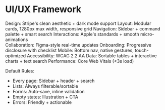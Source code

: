 # UI/UX Framework
Design: Stripe's clean aesthetic + dark mode support
Layout: Modular cards, 1280px max width, responsive grid
Navigation: Sidebar + command palette + smart search
Interactions: Apple's standards + smooth micro-animations  
Collaboration: Figma-style real-time updates
Onboarding: Progressive disclosure with checklist
Mobile: Bottom nav, native gestures, touch-optimized
Accessibility: WCAG 2.2 AA
Data: Sortable tables + interactive charts + text search
Performance: Core Web Vitals (<3s load)

Default Rules:
- Every page: Sidebar + header + search
- Lists: Always filterable/sortable
- Forms: Auto-save, inline validation
- Empty states: Illustration + CTA
- Errors: Friendly + actionable